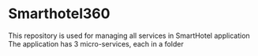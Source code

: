 # Smarthotel360
This repository is used for managing all services in SmartHotel application
The application has 3 micro-services, each in a folder
